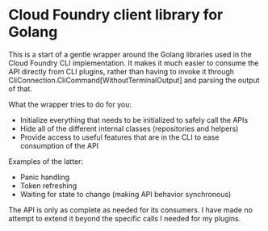 # Cloud Foundry client library for Golang

This is a start of a gentle wrapper around the Golang libraries used in the Cloud Foundry CLI implementation.
It makes it much easier to consume the API directly from CLI plugins, rather than having to invoke
it through CliConnection.CliCommand[WithoutTerminalOutput] and parsing the output of that.

What the wrapper tries to do for you:
- Initialize everything that needs to be initialized to safely call the APIs
- Hide all of the different internal classes (repositories and helpers)
- Provide access to useful features that are in the CLI to ease consumption of the API

Examples of the latter:
- Panic handling
- Token refreshing
- Waiting for state to change (making API behavior synchronous)

The API is only as complete as needed for its consumers. I have made no attempt to extend it beyond the
specific calls I needed for my plugins.
